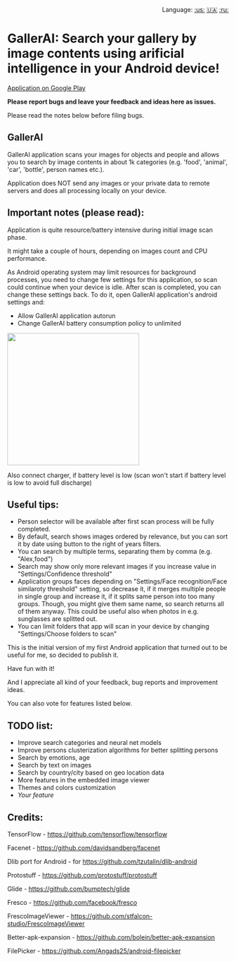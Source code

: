 <div align="right">Language:
<a title="Английский" href="./README.md">:us:</a>
<a title="Українська" href="./README-ua.md">🇺🇦</a>
<a title="Русский" href="./README-ru.md">:ru:</a>
</div>

# GallerAI: Search your gallery by image contents using arificial intelligence in your Android device!

[Application on Google Play](https://play.google.com/store/apps/details?id=com.algr.gallerai)

**Please report bugs and leave your feedback and ideas here as issues.**

Please read the notes below before filing bugs.

## GallerAI
GallerAI application scans your images for objects and people and allows you to search by image contents in about 1k categories (e.g. 'food', 'animal', 'car', 'bottle', person names etc.).

Application does NOT send any images or your private data to remote servers and does all processing locally on your device.

## Important notes (please read):
Application is quite resource/battery intensive during initial image scan phase.

It might take a couple of hours, depending on images count and CPU performance.

As Android operating system may limit resources for background processes, you need to change few settings for this application, so scan could continue when your device is idle. After scan is completed, you can change these settings back.
To do it, open GallerAI application's android settings and:

- Allow GallerAI application autorun
- Change GallerAI battery consumption policy to unlimited

<img src="https://github.com/grolex18/GallerAI/blob/master/images/settings.png" width="300">

Also connect charger, if battery level is low (scan won't start if battery level is low to avoid full discharge)

## Useful tips:
- Person selector will be available after first scan process will be fully completed.
- By default, search shows images ordered by relevance, but you can sort it by date using button to the right of years filters.
- You can search by multiple terms, separating them by comma (e.g. "Alex,food")
- Search may show only more relevant images if you increase value in "Settings/Confidence threshold"
- Application groups faces depending on "Settings/Face recognition/Face similaroty threshold" setting, so decrease it, if it merges multiple people in single group and increase it, if it splits same person into too many groups.
  Though, you might give them same name, so search returns all of them anyway. This could be useful also when photos in e.g. sunglasses are splitted out.
- You can limit folders that app will scan in your device by changing "Settings/Choose folders to scan"

This is the initial version of my first Android application that turned out to be useful for me, so decided to publish it.

Have fun with it!

And I appreciate all kind of your feedback, bug reports and improvement ideas.

You can also vote for features listed below.

## TODO list:
- Improve search categories and neural net models
- Improve persons clusterization algorithms for better splitting persons
- Search by emotions, age
- Search by text on images
- Search by country/city based on geo location data
- More features in the embedded image viewer
- Themes and colors customization
- *Your feature*

## Credits:
TensorFlow - https://github.com/tensorflow/tensorflow

Facenet - https://github.com/davidsandberg/facenet

Dlib port for Android - for https://github.com/tzutalin/dlib-android

Protostuff - https://github.com/protostuff/protostuff

Glide - https://github.com/bumptech/glide

Fresco - https://github.com/facebook/fresco

FrescoImageViewer - https://github.com/stfalcon-studio/FrescoImageViewer

Better-apk-expansion - https://github.com/bolein/better-apk-expansion

FilePicker - https://github.com/Angads25/android-filepicker
